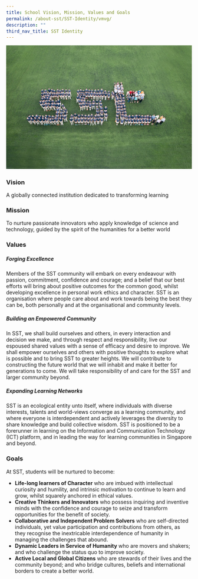```yaml
---
title: School Vision, Mission, Values and Goals
permalink: /about-sst/SST-Identity/vmvg/
description: ""
third_nav_title: SST Identity
---
```

![](/images/Homepage%20Banner.png)
### Vision

A globally connected institution dedicated to transforming learning


### Mission

To nurture passionate innovators who apply knowledge of science and technology, guided by the spirit of the humanities for a better world


### Values
##### Forging Excellence

Members of the SST community will embark on every endeavour with passion, commitment, confidence and courage; and a belief that our best efforts will bring about positive outcomes for the common good, whilst developing excellence in personal work ethics and character. SST is an organisation where people care about and work towards being the best they can be, both personally and at the organisational and community levels.

##### Building an Empowered Community

In SST, we shall build ourselves and others, in every interaction and decision we make, and through respect and responsibility, live our espoused shared values with a sense of efficacy and desire to improve. We shall empower ourselves and others with positive thoughts to explore what is possible and to bring SST to greater heights. We will contribute to constructing the future world that we will inhabit and make it better for generations to come. We will take responsibility of and care for the SST and larger community beyond.

##### Expanding Learning Networks

SST is an ecological entity unto itself, where individuals with diverse interests, talents and world-views converge as a learning community, and where everyone is interdependent and actively leverages the diversity to share knowledge and build collective wisdom. SST is positioned to be a forerunner in learning on the Information and Communication Technology (ICT) platform, and in leading the way for learning communities in Singapore and beyond.


### Goals

At SST, students will be nurtured to become:

*   **Life-long learners of Character** who are imbued with intellectual curiosity and humility, and intrinsic motivation to continue to learn and grow, whilst squarely anchored in ethical values.
*   **Creative Thinkers and Innovators** who possess inquiring and inventive minds with the confidence and courage to seize and transform opportunities for the benefit of society.
*   **Collaborative and Independent Problem Solvers** who are self-directed individuals, yet value participation and contributions from others, as they recognise the inextricable interdependence of humanity in managing the challenges that abound.
*   **Dynamic Leaders in Service of Humanity** who are movers and shakers; and who challenge the status quo to improve society.
*   **Active Local and Global Citizens** who are stewards of their lives and the community beyond; and who bridge cultures, beliefs and international borders to create a better world.